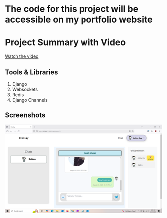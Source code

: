 # The code for this project will be accessible on my portfolio website

# Project Summary with Video
[Watch the video](https://raw.githubusercontent.com/rampage445/Overlay/main/video/overlay.mkv)

## Tools & Libraries
1. Django
2. Websockets
3. Redis
4. Django Channels


## Screenshots
![Capture](Screenshots/Overlay_ss.png)
